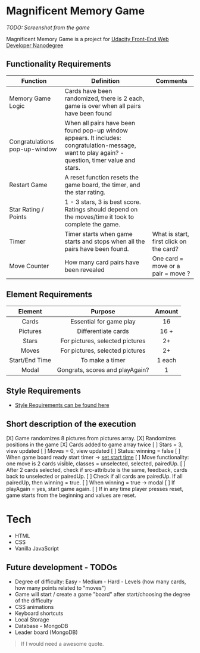 # Magnificent Memory Game

*TODO: Screenshot from the game*

Magnificent Memory Game is a project for [Udacity Front-End Web Developer Nanodegree](https://eu.udacity.com/course/front-end-web-developer-nanodegree--nd001)

## Functionality Requirements

| Function     | Definition     |  Comments|
| ------------- |-------------| -----|
| Memory Game Logic   | Cards have been randomized, there is 2 each, game is over when all pairs have been found | |
| Congratulations pop-up-window    | When all pairs have been found pop-up window appears. It includes: congratulation-message, want to play again? - question, timer value and stars.      |   |
| Restart Game | A reset function resets the game board, the timer, and the star rating.    |     |
| Star Rating / Points | 1 - 3 stars, 3 is best score. Ratings should depend on the moves/time it took to complete the game.      |    |
| Timer | Timer starts when game starts and stops when all the pairs have been found.    |   What is start, first click on the card? |
| Move Counter | How many card pairs have been revealed   |    One card = move or a pair = move ? |


## Element Requirements

| Element    | Purpose     |  Amount|
|:-------------:|:-------------:| :-----:|
| Cards   | Essential for game play  | 16 |
| Pictures      | Differentiate cards  |  16 + |
| Stars | For pictures, selected pictures    |    2+ |
| Moves | For pictures, selected pictures    |    2+ |
| Start/End Time| To make a timer    |    1 each |
| Modal | Gongrats, scores and playAgain?    |   1 |

## Style Requirements

- [Style Requirements can be found here](http://udacity.github.io/frontend-nanodegree-styleguide/index.html)

## Short description of the execution

[X] Game randomizes 8 pictures from pictures array.
[X] Randomizes positions in the game
[X] Cards added to game array twice
[ ] Stars = 3, view updated
[ ] Moves = 0, view updated
[ ] Status: winning = false
[ ] When game board ready start timer -> [set start time](https://developer.mozilla.org/en-US/docs/Web/JavaScript/Reference/Global_Objects/Date/now)
[ ] Move functionality: one move is 2 cards visible, classes = unselected, selected, pairedUp.
[ ] After 2 cards selected, check if src-attribute is the same, feedback, cards back to unselected or pairedUp.
[ ] Check if all cards are pairedUp. If all pairedUp, then winning = true.
[ ] When winning = true -> modal
[ ] If playAgain = yes, start game again.
[ ] If in any time player presses reset, game starts from the beginning and values are reset.


# Tech

- HTML
- CSS
- Vanilla JavaScript

## Future development - TODOs

- Degree of difficulty: Easy - Medium - Hard - Levels (how many cards, how many points related to "moves")
- Game will start / create a game "board" after start/choosing the degree of the difficulty
- CSS animations
- Keyboard shortcuts
- Local Storage
- Database - MongoDB
- Leader board (MongoDB)


> If I would need a
> awesome quote.
